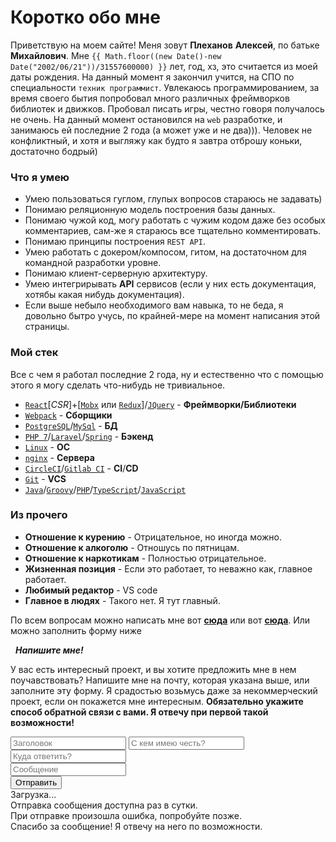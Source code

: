 # Коротко обо мне
Приветствую на моем сайте! Меня зовут **Плеханов** **Алексей**, по батьке **Михайлович**. Мне `{{ Math.floor((new Date()-new Date("2002/06/21"))/31557600000) }}` лет, год, хз, это считается из моей даты рождения. На данный момент я закончил учится, на СПО по специальности `техник программист`. Увлекаюсь программированием, за время своего бытия попробовал много различных фреймворков библиотек и движков. Пробовал писать игры, честно говоря получалось не очень. На данный момент остановился на `web` разработке, и занимаюсь ей последние 2 года (а может уже и не два))). Человек не конфликтный, и хотя и выгляжу как будто я завтра отброшу коньки, достаточно бодрый)

### Что я умею
* Умею пользоваться гуглом, глупых вопросов стараюсь не задавать)
* Понимаю реляционную модель построения базы данных.
* Понимаю чужой код, могу работать с чужим кодом даже без особых комментариев, сам-же я стараюсь все тщательно комментировать.
* Понимаю принципы построения `REST API`.
* Умею работать с докером/компосом, гитом, на достаточном для командной разработки уровне.
* Понимаю клиент-серверную архитектуру.
* Умею интегрирывать **API** сервисов (если у них есть документация, хотябы какая нибудь документация).
* Если выше небыло необходимого вам навыка, то не беда, я довольно бытро учусь, по крайней-мере на момент написания этой страницы.

### Мой стек
Все с чем я работал последние 2 года, ну и естественно что с помощью этого я могу сделать что-нибудь не тривиальное.

* [`React`](https://ru.reactjs.org/)[*CSR*]+[[`Mobx`](https://mobx.js.org/) или [`Redux`](https://redux.js.org/)]/[`JQuery`](https://jquery.com/) - **Фреймворки/Библиотеки**
* [`Webpack`](https://webpack.js.org/) - **Сборщики**
* [`PostgreSQL`](https://www.postgresql.org/)/[`MySql`](https://www.mysql.com/) - **БД**
* [`PHP 7`](https://www.php.net)/[`Laravel`](https://laravel.ru/)/[`Spring`](https://expressjs.com/) - **Бэкенд**
* [`Linux`](https://wikipedia.org/wiki/Linux) - **ОС**
* [`nginx`](https://nginx.org/ru/) - **Сервера**
* [`CircleCI`](https://circleci.com/)/[`Gitlab CI`](https://docs.gitlab.com/ee/ci/) - **CI**/**CD**
* [`Git`](https://git-scm.com/) - **VCS**
* [`Java`](https://www.java.com/ru/)/[`Groovy`](https://groovy-lang.org/)/[`PHP`](https://www.php.net/)/[`TypeScript`](https://www.typescriptlang.org/)/[`JavaScript`](https://ru.wikipedia.org/wiki/JavaScript)

### Из прочего

* **Отношение к курению** - Отрицательное, но иногда можно.
* **Отношение к алкоголю** - Отношусь по пятницам.
* **Отношение к наркотикам** - Полностью отрицательное.
* **Жизненная позиция** - Если это работает, то неважно как, главное работает.
* **Любимый редактор** - VS code
* **Главное в людях** - Такого нет. Я тут главный.

По всем вопросам можно написать мне вот [**сюда**](mailto:astecom@mail.ru) или вот [**сюда**](mailto:astecoms@gmail.com). Или можно заполнить форму ниже

<form class='auto-form' action='https://as-host.000webhostapp.com/method/new_order' check='https://as-host.000webhostapp.com/method/can_create_order'>
    <h5 style='margin: 0.25rem 0.5rem;'> Напишите мне! </h5>
    <p>
        У вас есть интересный проект, и вы хотите предложить мне в нем поучавствовать? Напишите мне на почту, которая указана
        выше, или заполните эту форму. Я срадостью возьмусь даже за некоммерческий проект, если он покажется мне интересным.
        <strong> Обязательно укажите способ обратной связи с вами. Я отвечу при первой такой возможности! </strong>
    </p>
    <input class='auto-input' name='header' type='text' minLength='5' required maxLength='50' placeholder='Заголовок'>
    <input class='auto-input' name='name' type='text' minLength='5' required maxLength='50' placeholder='С кем имею честь?'>
    <input class='auto-input' name='email' type='email' minLength='5' required maxLength='50' placeholder='Куда ответить?'>
    <div class='auto-message'>
        <input class='auto-input mdtarget' name='body' minLength='50' placeholder='Сообщение'>
    </div>
    <input class='auto-submit'  type='submit' value='Отправить'>
    <div type='loading' class='active'>
        Загрузка...
    </div>
    <div type='check-fail'>
        Отправка сообщения доступна раз в сутки.
    </div>
    <div type='error'>
        При отправке произошла ошибка, попробуйте позже.
    </div>
    <div type='success'>
        Спасибо за сообщение! Я отвечу на него по возможности.
    </div>
</form>
